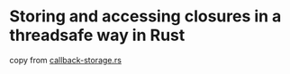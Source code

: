 # Storing and accessing closures in a threadsafe way in Rust

copy from [callback-storage.rs](https://gist.github.com/wallyqs/b69f8ec7a05d6db89749)
